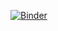 [![Binder](https://mybinder.org/badge_logo.svg)](https://mybinder.org/v2/gh/clement-dufaure/notes-public/master?filepath=acp.ipynb)